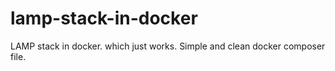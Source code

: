 # lamp-stack-in-docker
LAMP stack in docker. which just works. Simple and clean docker composer file.
